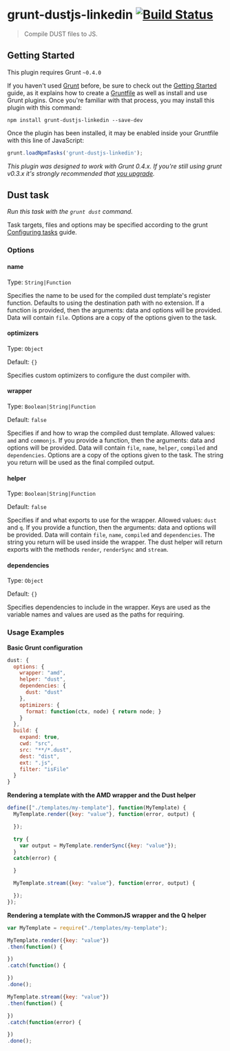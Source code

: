 grunt-dustjs-linkedin [![Build Status](https://travis-ci.org/coryroloff/grunt-dustjs-linkedin.png?branch=master)](https://travis-ci.org/coryroloff/grunt-dustjs-linkedin)
=====================

> Compile DUST files to JS.



## Getting Started
This plugin requires Grunt `~0.4.0`

If you haven't used [Grunt](http://gruntjs.com/) before, be sure to check out the [Getting Started](http://gruntjs.com/getting-started) guide, as it explains how to create a [Gruntfile](http://gruntjs.com/sample-gruntfile) as well as install and use Grunt plugins. Once you're familiar with that process, you may install this plugin with this command:

```shell
npm install grunt-dustjs-linkedin --save-dev
```

Once the plugin has been installed, it may be enabled inside your Gruntfile with this line of JavaScript:

```js
grunt.loadNpmTasks('grunt-dustjs-linkedin');
```

*This plugin was designed to work with Grunt 0.4.x. If you're still using grunt v0.3.x it's strongly recommended that [you upgrade](http://gruntjs.com/upgrading-from-0.3-to-0.4).*


## Dust task
_Run this task with the `grunt dust` command._

Task targets, files and options may be specified according to the grunt [Configuring tasks](http://gruntjs.com/configuring-tasks) guide.
### Options

#### name
Type: `String|Function`

Specifies the name to be used for the compiled dust template's register function. Defaults to using the destination path with no extension. If a function is provided, then the arguments: data and options will be provided. Data will contain `file`. Options are a copy of the options given to the task.

#### optimizers
Type: `Object`

Default: `{}`

Specifies custom optimizers to configure the dust compiler with.

#### wrapper
Type: `Boolean|String|Function`

Default: `false`

Specifies if and how to wrap the compiled dust template. Allowed values: `amd` and `commonjs`. If you provide a function, then the arguments: data and options will be provided. Data will contain `file`, `name`, `helper`, `compiled` and `dependencies`. Options are a copy of the options given to the task. The string you return will be used as the final compiled output.

#### helper
Type: `Boolean|String|Function`

Default: `false`

Specifies if and what exports to use for the wrapper. Allowed values: `dust` and `q`. If you provide a function, then the arguments: data and options will be provided. Data will contain `file`, `name`, `compiled` and `dependencies`. The string you return will be used inside the wrapper. The dust helper will return exports with the methods `render`, `renderSync` and `stream`.

#### dependencies
Type: `Object`

Default: `{}`

Specifies dependencies to include in the wrapper. Keys are used as the variable names and values are used as the paths for requiring.

### Usage Examples

**Basic Grunt configuration**
```js
dust: {
  options: {
    wrapper: "amd",
    helper: "dust",
    dependencies: {
      dust: "dust"
    },
    optimizers: {
      format: function(ctx, node) { return node; }
    }
  },
  build: {
    expand: true,
    cwd: "src",
    src: "**/*.dust",
    dest: "dist",
    ext: ".js",
    filter: "isFile"
  }
}
```

**Rendering a template with the AMD wrapper and the Dust helper**
```js
define(["./templates/my-template"], function(MyTemplate) {
  MyTemplate.render({key: "value"}, function(error, output) {

  });

  try {
    var output = MyTemplate.renderSync({key: "value"});
  }
  catch(error) {

  }

  MyTemplate.stream({key: "value"}, function(error, output) {

  });
});
```

**Rendering a template with the CommonJS wrapper and the Q helper**
```js
var MyTemplate = require("./templates/my-template");

MyTemplate.render({key: "value"})
.then(function() {

})
.catch(function() {

})
.done();

MyTemplate.stream({key: "value"})
.then(function() {

})
.catch(function(error) {

})
.done();
```